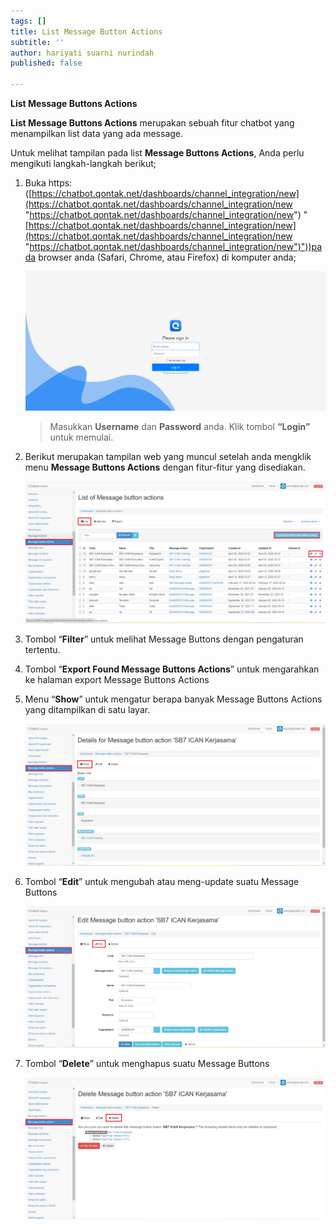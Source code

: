 ```yaml
---
tags: []
title: List Message Button Actions
subtitle: ''
author: hariyati suarni nurindah
published: false

---
```

**List Message Buttons Actions**

**List Message Buttons Actions** merupakan sebuah fitur chatbot yang menampilkan list data yang ada message.

Untuk melihat tampilan pada list **Message Buttons Actions**, Anda perlu mengikuti langkah-langkah berikut;

1. Buka https: ([https://chatbot.qontak.net/dashboards/channel_integration/new](https://chatbot.qontak.net/dashboards/channel_integration/new "https://chatbot.qontak.net/dashboards/channel_integration/new") "[https://chatbot.qontak.net/dashboards/channel_integration/new](https://chatbot.qontak.net/dashboards/channel_integration/new "https://chatbot.qontak.net/dashboards/channel_integration/new")"))pada browser anda (Safari, Chrome, atau Firefox) di komputer anda;

   ![](/uploads/channell.PNG)

   > Masukkan **Username** dan **Password** anda. Klik tombol **“Login”** untuk memulai.
2. Berikut merupakan tampilan web yang muncul setelah anda mengklik menu **Message Buttons Actions** dengan fitur-fitur yang disediakan.

   ![](/uploads/message-button-actions1.PNG)
3. Tombol “**Filter**” untuk melihat Message Buttons dengan pengaturan tertentu.
4. Tombol “**Export Found Message Buttons Actions**” untuk mengarahkan ke halaman export Message Buttons Actions
5. Menu “**Show**” untuk mengatur berapa banyak Message Buttons Actions yang ditampilkan di satu layar.

   ![](/uploads/message-button-actions2.PNG)
6. Tombol “**Edit**” untuk mengubah atau meng-update suatu Message Buttons

   ![](/uploads/message-button-actions3.PNG)
7. Tombol “**Delete**” untuk menghapus suatu Message Buttons

   ![](/uploads/message-button-actions4.PNG)
